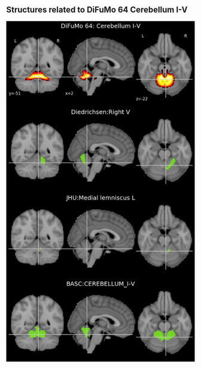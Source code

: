 


## Structures related to DiFuMo 64 Cerebellum I-V

![21](21.jpg "Structures related to DiFuMo 64 Cerebellum I-V")